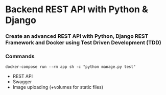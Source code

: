 # Backend REST API with Python & Django

### Create an advanced REST API with Python, Django REST Framework and Docker using Test Driven Development (TDD)

### Commands

`
docker-compose run --rm app sh -c "python manage.py test"
`

* REST API
* Swagger
* Image uploading (+volumes for static files)